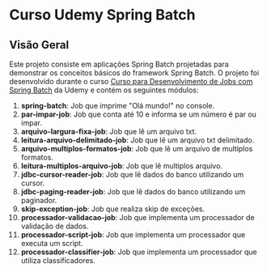 # Curso Udemy Spring Batch

## Visão Geral

Este projeto consiste em aplicações Spring Batch projetadas para demonstrar os conceitos básicos do framework Spring Batch. O projeto foi desenvolvido durante o curso [Curso para Desenvolvimento de Jobs com Spring Batch](https://www.udemy.com/course/curso-para-desenvolvimento-de-jobs-com-spring-batch/) da Udemy e contém os seguintes módulos:

1. **spring-batch**: Job que imprime "Olá mundo!" no console.
2. **par-impar-job**: Job que conta até 10 e informa se um número é par ou impar.
3. **arquivo-largura-fixa-job**: Job que lê um arquivo txt.
4. **leitura-arquivo-delimitado-job**: Job que lê um arquivo txt delimitado.
5. **arquivo-multiplos-formatos-job**: Job que lê um arquivo de multiplos formatos.
6. **leitura-multiplos-arquivo-job**: Job que lê multiplos arquivo.
7. **jdbc-cursor-reader-job**: Job que lê dados do banco utilizando um cursor.
8. **jdbc-paging-reader-job**: Job que lê dados do banco utilizando um paginador.
9. **skip-exception-job**: Job que realiza skip de exceções.
10. **processador-validacao-job**: Job que implementa um processador de validação de dados.
11. **processador-script-job**: Job que implementa um processador que executa um script.
12. **processador-classifier-job**: Job que implementa um processador que utiliza classificadores.


